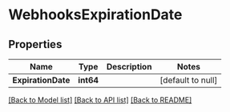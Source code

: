 # WebhooksExpirationDate

## Properties
Name | Type | Description | Notes
------------ | ------------- | ------------- | -------------
**ExpirationDate** | **int64** |  | [default to null]

[[Back to Model list]](../README.md#documentation-for-models) [[Back to API list]](../README.md#documentation-for-api-endpoints) [[Back to README]](../README.md)

